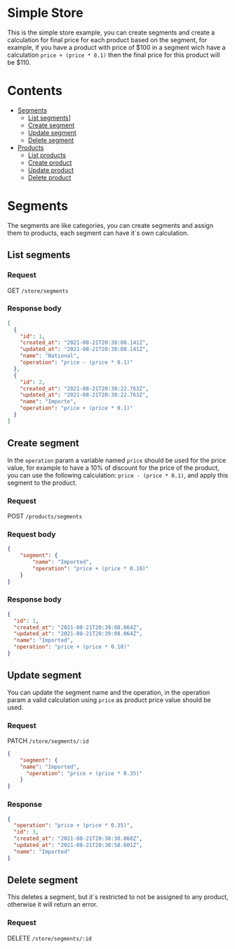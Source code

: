 # Simple Store

This is the simple store example, you can create segments and create a calculation for final price for each product based on the segment, for example, if you have a product with price of $100 in a segment wich have a calculation `price + (price * 0.1)` then the final price for this product will be $110.

# Contents

* [Segments](#segments)
  * [List segments](#list-segments)]
  * [Create segment](#create-segment)
  * [Update segment](#update-segment)
  * [Delete segment](#delete-segment)
* [Products](#products)
  * [List products](#list-products)
  * [Create product](#create-product)
  * [Update product](#update-product)
  * [Delete product](#delete-product)

# Segments

The segments are like categories, you can create segments and assign them to products, each segment can have it´s own calculation.

## List segments

### Request
GET `/store/segments`

### Response body
```json
[
  {
    "id": 1,
    "created_at": "2021-08-21T20:38:08.141Z",
    "updated_at": "2021-08-21T20:38:08.141Z",
    "name": "National",
    "operation": "price - (price * 0.1)"
  },
  {
    "id": 2,
    "created_at": "2021-08-21T20:38:22.763Z",
    "updated_at": "2021-08-21T20:38:22.763Z",
    "name": "Importe",
    "operation": "price + (price * 0.1)"
  }
]
```

## Create segment

In the `operation` param a variable named `price` should be used for the price value, for example to have a 10% of discount for the price of the product, you can use the following calculation: `price - (price * 0.1)`, and apply this segment to the product.

### Request
POST `/products/segments`

### Request body
```json
{
	"segment": {
		"name": "Imported",
		"operation": "price + (price * 0.10)"
	}
}
```

### Response body
```json
{
  "id": 1,
  "created_at": "2021-08-21T20:39:08.064Z",
  "updated_at": "2021-08-21T20:39:08.064Z",
  "name": "Imported",
  "operation": "price + (price * 0.10)"
}
```

## Update segment

You can update the segment name and the operation, in the operation param a valid calculation using `price` as product price value should be used.

### Request
PATCH `/store/segments/:id`
```json
{
	"segment": {
    "name": "Imported",
	  "operation": "price + (price * 0.35)"
	}
}
```

### Response
```json
{
  "operation": "price + (price * 0.35)",
  "id": 3,
  "created_at": "2021-08-21T20:38:30.868Z",
  "updated_at": "2021-08-21T20:38:58.601Z",
  "name": "Imported"
}
```

## Delete segment

This deletes a segment, but it´s restricted to not be assigned to any product, otherwise it will return an error.
### Request
DELETE `/store/segments/:id`
